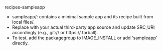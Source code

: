 recipes-sampleapp
- sampleapp/: contains a minimal sample app and its recipe built from local files/.
- Replace with your actual third-party app source and update SRC_URI accordingly (e.g., git:// or https:// tarball).
- To test, add the packagegroup to IMAGE_INSTALL or add 'sampleapp' directly.
